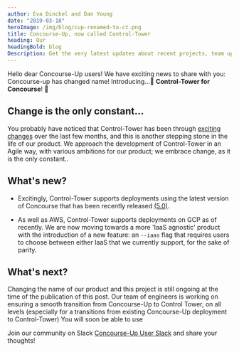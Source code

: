 ```yaml
---
author: Eva Dinckel and Dan Young
date: "2019-03-18"
heroImage: /img/blog/cup-renamed-to-ct.png
title: Concourse-Up, now called Control-Tower
heading: Our
headingBold: blog
Description: Get the very latest updates about recent projects, team updates, thoughts and industry news from our team of EngineerBetter experts.
---
```


Hello dear Concourse-Up users!
We have exciting news to share with you: Concourse-up has changed name!
Introducing...🥁 **Control-Tower for Concourse**! 🎉


## Change is the only constant...

You probably have noticed that Control-Tower has been through [exciting changes](http://www.engineerbetter.com/blog/concourse-up-gcp/) over the last few months, and this is another stepping stone in the life of our product.
We approach the development of Control-Tower in an Agile way, with various ambitions for our product; we embrace change, as it is the only constant..


## What's new?

- Excitingly, Control-Tower supports deployments using the latest version of Concourse that has been recently released [(5.0)](https://concourse-ci.org/download.html).

- As well as AWS, Control-Tower supports deployments on GCP as of recently. We are now moving towards a more 'IaaS agnostic' product with the introduction of a new feature: an `--iaas` flag that requires users to choose between either IaaS that we currently support, for the sake of parity.


## What's next?

Changing the name of our product
and this project is still ongoing at the time of the publication of this post. Our team of engineers is working on ensuring a smooth transition from Concourse-Up to Control Tower, on all levels (especially for a transitions from existing Concourse-Up deployment to Control-Tower)
You will soon be able to use





Join our community on Slack [Concourse-Up User Slack](https://join.slack.com/t/concourse-up/shared_invite/enQtNDMzNjY1MjczNDU3LTA1NzIxYTZkYjFkMjA2ODBmY2E2OTM3OGE3YTc2OGViNTMxYTY4MjYwNGNjOTAxNDNiOGE5NzhmMTQ2NWVhNzQ) and share your thoughts!
